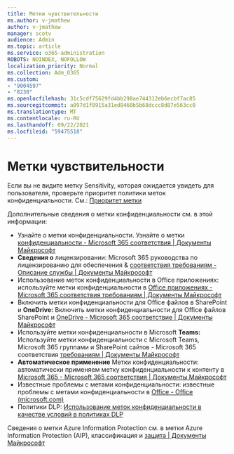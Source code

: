 ```yaml
---
title: Метки чувствительности
ms.author: v-jmathew
author: v-jmathew
manager: scotv
audience: Admin
ms.topic: article
ms.service: o365-administration
ROBOTS: NOINDEX, NOFOLLOW
localization_priority: Normal
ms.collection: Adm_O365
ms.custom:
- "9004597"
- "8230"
ms.openlocfilehash: 31c5cdf75629fd4bb298ae744312eb6ecbf7ac85
ms.sourcegitcommit: a097d1f8915a31ed8460b5b68dccc8d87e563cc0
ms.translationtype: MT
ms.contentlocale: ru-RU
ms.lasthandoff: 09/22/2021
ms.locfileid: "59475518"
---
```

# <a name="sensitivity-labels"></a>Метки чувствительности

Если вы не видите метку Sensitivity, которая ожидается увидеть для пользователя, проверьте приоритет политики меток конфиденциальности. См.: [Приоритет метки](https://docs.microsoft.com/microsoft-365/compliance/sensitivity-labels)

Дополнительные сведения о метки конфиденциальности см. в этой информации:

- Узнайте о метки конфиденциальности. Узнайте о метки [конфиденциальности - Microsoft 365 соответствия | Документы Майкрософт](https://docs.microsoft.com/microsoft-365/compliance/sensitivity-labels)
- **Сведения о** лицензировании: Microsoft 365 руководства по лицензированию для обеспечения & [соответствия требованиям - Описание службы | Документы Майкрософт](https://docs.microsoft.com/office365/servicedescriptions/microsoft-365-service-descriptions/microsoft-365-tenantlevel-services-licensing-guidance/microsoft-365-security-compliance-licensing-guidance#information-protection)
- Использование меток конфиденциальности в Office приложениях: используйте метки конфиденциальности в [Office приложениях - Microsoft 365 соответствия требованиям | Документы Майкрософт](https://docs.microsoft.com/microsoft-365/compliance/sensitivity-labels-office-apps)
- Включить метки конфиденциальности для Office файлов в SharePoint и **OneDrive:** Включить метки конфиденциальности для Office файлов SharePoint и [OneDrive - Microsoft 365 соответствие | Документы Майкрософт](https://docs.microsoft.com/microsoft-365/compliance/sensitivity-labels-sharepoint-onedrive-files)
- Используйте метки конфиденциальности в Microsoft **Teams:** Используйте метки конфиденциальности с Microsoft Teams, Microsoft 365 группами и SharePoint сайтов - Microsoft 365 соответствия [требованиям | Документы Майкрософт](https://docs.microsoft.com/microsoft-365/compliance/sensitivity-labels-teams-groups-sites)
- **Автоматическое применение** Метки конфиденциальности: автоматически применяем метку конфиденциальности к контенту в [Microsoft 365 - Microsoft 365 соответствия | Документы Майкрософт](https://docs.microsoft.com/microsoft-365/compliance/apply-sensitivity-label-automatically)
- Известные проблемы с метами конфиденциальности: известные проблемы с метами конфиденциальности в [Office - Office (microsoft.com)](https://support.microsoft.com/office/known-issues-with-sensitivity-labels-in-office-b169d687-2bbd-4e21-a440-7da1b2743edc)
- Политики DLP: [Использование меток конфиденциальности в качестве условий в политиках DLP](https://docs.microsoft.com/microsoft-365/compliance/dlp-sensitivity-label-as-condition) 

Сведения о метки Azure Information Protection см. в метки Azure Information Protection (AIP), классификация и [защита | Документы Майкрософт](https://docs.microsoft.com/azure/information-protection/aip-classification-and-protection)
